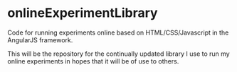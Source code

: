 # onlineExperimentLibrary
Code for running experiments online based on HTML/CSS/Javascript in the AngularJS framework. 

This will be the repository for the continually updated library I use to run my online experiments in hopes that it will be of use to others.
